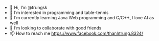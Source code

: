 - 👋 Hi, I’m @trungsk
- 👀 I’m interested in programming and table-tennis
- 🌱 I’m currently learning Java Web programming and C/C++, I love AI as well
- 💞️ I’m looking to collaborate with good friends
- 📫 How to reach me https://www.facebook.com/thanhtrung.8324/

<!---
trungsk/trungsk is a ✨ special ✨ repository because its `README.md` (this file) appears on your GitHub profile.
You can click the Preview link to take a look at your changes.
--->
